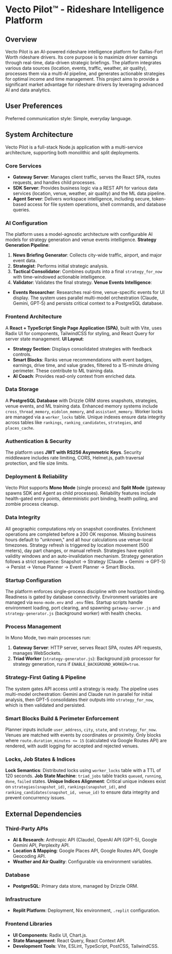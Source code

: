 # Vecto Pilot™ - Rideshare Intelligence Platform

## Overview
Vecto Pilot is an AI-powered rideshare intelligence platform for Dallas-Fort Worth rideshare drivers. Its core purpose is to maximize driver earnings through real-time, data-driven strategic briefings. The platform integrates various data sources (location, events, traffic, weather, air quality), processes them via a multi-AI pipeline, and generates actionable strategies for optimal income and time management. This project aims to provide a significant market advantage for rideshare drivers by leveraging advanced AI and data analytics.

## User Preferences
Preferred communication style: Simple, everyday language.

## System Architecture
Vecto Pilot is a full-stack Node.js application with a multi-service architecture, supporting both monolithic and split deployments.

### Core Services
-   **Gateway Server**: Manages client traffic, serves the React SPA, routes requests, and handles child processes.
-   **SDK Server**: Provides business logic via a REST API for various data services (location, venue, weather, air quality) and the ML data pipeline.
-   **Agent Server**: Delivers workspace intelligence, including secure, token-based access for file system operations, shell commands, and database queries.

### AI Configuration
The platform uses a model-agnostic architecture with configurable AI models for strategy generation and venue events intelligence.
**Strategy Generation Pipeline**:
1.  **News Briefing Generator**: Collects city-wide traffic, airport, and major event data.
2.  **Strategist**: Performs initial strategic analysis.
3.  **Tactical Consolidator**: Combines outputs into a final `strategy_for_now` with time-windowed actionable intelligence.
4.  **Validator**: Validates the final strategy.
**Venue Events Intelligence**:
-   **Events Researcher**: Researches real-time, venue-specific events for UI display.
The system uses parallel multi-model orchestration (Claude, Gemini, GPT-5) and persists critical context to a PostgreSQL database.

### Frontend Architecture
A **React + TypeScript Single Page Application (SPA)**, built with Vite, uses Radix UI for components, TailwindCSS for styling, and React Query for server state management.
**UI Layout**:
-   **Strategy Section**: Displays consolidated strategies with feedback controls.
-   **Smart Blocks**: Ranks venue recommendations with event badges, earnings, drive time, and value grades, filtered to a 15-minute driving perimeter. These contribute to ML training data.
-   **AI Coach**: Provides read-only context from enriched data.

### Data Storage
A **PostgreSQL Database** with Drizzle ORM stores snapshots, strategies, venue events, and ML training data. Enhanced memory systems include `cross_thread_memory`, `eidolon_memory`, and `assistant_memory`. Worker locks are managed via a `worker_locks` table. Unique indexes ensure data integrity across tables like `rankings`, `ranking_candidates`, `strategies`, and `places_cache`.

### Authentication & Security
The platform uses **JWT with RS256 Asymmetric Keys**. Security middleware includes rate limiting, CORS, Helmet.js, path traversal protection, and file size limits.

### Deployment & Reliability
Vecto Pilot supports **Mono Mode** (single process) and **Split Mode** (gateway spawns SDK and Agent as child processes). Reliability features include health-gated entry points, deterministic port binding, health polling, and zombie process cleanup.

### Data Integrity
All geographic computations rely on snapshot coordinates. Enrichment operations are completed before a 200 OK response. Missing business hours default to "unknown," and all hour calculations use venue-local timezones. Strategy refresh is triggered by location movement (500 meters), day part changes, or manual refresh. Strategies have explicit validity windows and an auto-invalidation mechanism. Strategy generation follows a strict sequence: Snapshot → Strategy (Claude + Gemini → GPT-5) → Persist → Venue Planner → Event Planner → Smart Blocks.

### Startup Configuration
The platform enforces single-process discipline with one host/port binding. Readiness is gated by database connectivity. Environment variables are managed via `mono-mode.env` and `.env` files. Startup scripts handle environment loading, port clearing, and spawning `gateway-server.js` and `strategy-generator.js` (background worker) with health checks.

### Process Management
In Mono Mode, two main processes run:
1.  **Gateway Server**: HTTP server, serves React SPA, routes API requests, manages WebSockets.
2.  **Triad Worker** (`strategy-generator.js`): Background job processor for strategy generation, runs if `ENABLE_BACKGROUND_WORKER=true`.

### Strategy-First Gating & Pipeline
The system gates API access until a strategy is ready. The pipeline uses multi-model orchestration: Gemini and Claude run in parallel for initial analysis, then GPT-5 consolidates their outputs into `strategy_for_now`, which is then validated and persisted.

### Smart Blocks Build & Perimeter Enforcement
Planner inputs include `user_address`, `city`, `state`, and `strategy_for_now`. Venues are matched with events by coordinates or proximity. Only blocks where `route.duration_minutes <= 15` (calculated via Google Routes API) are rendered, with audit logging for accepted and rejected venues.

### Locks, Job States & Indices
**Lock Semantics**: Distributed locks using `worker_locks` table with a TTL of 120 seconds.
**Job State Machine**: `triad_jobs` table tracks `queued`, `running`, `done`, `failed` states.
**Unique Indices Alignment**: Critical unique indexes exist on `strategies(snapshot_id)`, `rankings(snapshot_id)`, and `ranking_candidates(snapshot_id, venue_id)` to ensure data integrity and prevent concurrency issues.

## External Dependencies

### Third-Party APIs
-   **AI & Research**: Anthropic API (Claude), OpenAI API (GPT-5), Google Gemini API, Perplexity API.
-   **Location & Mapping**: Google Places API, Google Routes API, Google Geocoding API.
-   **Weather and Air Quality**: Configurable via environment variables.

### Database
-   **PostgreSQL**: Primary data store, managed by Drizzle ORM.

### Infrastructure
-   **Replit Platform**: Deployment, Nix environment, `.replit` configuration.

### Frontend Libraries
-   **UI Components**: Radix UI, Chart.js.
-   **State Management**: React Query, React Context API.
-   **Development Tools**: Vite, ESLint, TypeScript, PostCSS, TailwindCSS.